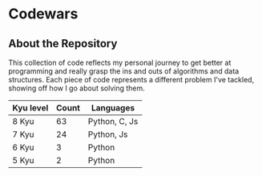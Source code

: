# Codewars

## About the Repository
This collection of code reflects my personal journey to get better at programming and really grasp the ins and outs of algorithms and data structures. Each piece of code represents a different problem I've tackled, showing off how I go about solving them.

| Kyu level | Count | Languages |
|-----------------|-----------------|-----------------   |
|       8 Kyu     |       63        |   Python, C, Js    |
|       7 Kyu     |       24        |   Python, Js       |
|       6 Kyu     |       3         |   Python           | 
|       5 Kyu     |       2         |   Python           | 
